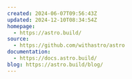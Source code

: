 ```yaml
---
created: 2024-06-07T09:56:43Z
updated: 2024-12-10T08:34:54Z
homepage:
  - https://astro.build/
source:
  - https://github.com/withastro/astro
documentation:
  - https://docs.astro.build/
blog: https://astro.build/blog/
---
```

